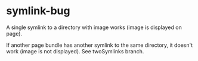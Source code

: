 # symlink-bug

A single symlink to a directory with image works (image is displayed on page).

If another page bundle has another symlink to the same directory, it doesn't work (image is not displayed). See twoSymlinks branch.
